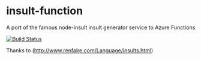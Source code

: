 # insult-function
A port of the famous node-insult insult generator service to Azure Functions

[![Build Status](https://hcc-devops.visualstudio.com/insult-function/_apis/build/status/insult-function-ci)](https://hcc-devops.visualstudio.com/insult-function/_build/latest?definitionId=7)

Thanks to (http://www.renfaire.com/Language/insults.html)
